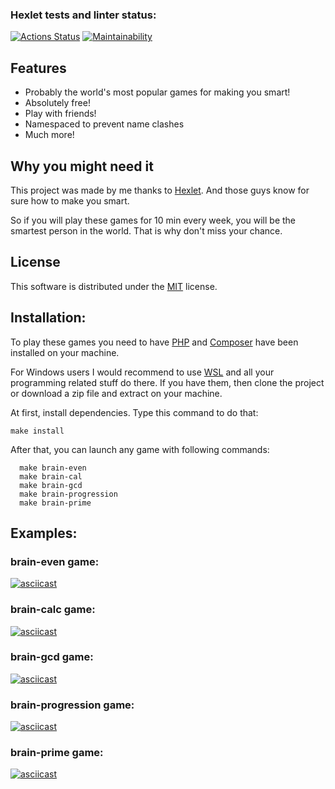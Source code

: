 ### Hexlet tests and linter status:
[![Actions Status](https://github.com/tolikhere/php-project-45/workflows/hexlet-check/badge.svg)](https://github.com/tolikhere/php-project-45/actions)
[![Maintainability](https://api.codeclimate.com/v1/badges/1b02244c0ab3b7322529/maintainability)](https://codeclimate.com/github/tolikhere/php-project-45/maintainability)

## Features
* Probably the world's most popular games for making you smart!
* Absolutely free!
* Play with friends!
* Namespaced to prevent name clashes
* Much more!

## Why you might need it
This project was made by me thanks to [Hexlet][hexlet home page]. And those guys know for sure how to make you smart.

So if you will play these games for 10 min every week, you will be the smartest person in the world. That is why don't miss your chance.

## License
This software is distributed under the [MIT][mit license] license.

## Installation:
To play these games you need to have [PHP][php download] and [Composer][composer installation] have been installed on your machine.

For Windows users I would recommend to use [WSL][wsl installation] and all your programming related stuff do there.
If you have them, then clone the project or download a zip file and extract on your machine.

At first, install dependencies. Type this command to do that:

`make install`

After that, you can launch any game with following commands:
```
  make brain-even
  make brain-cal
  make brain-gcd
  make brain-progression
  make brain-prime
```

## Examples:

### brain-even game:
[![asciicast](https://asciinema.org/a/sqhPty9MsSFLssvFZTPHHUNxN.svg)](https://asciinema.org/a/sqhPty9MsSFLssvFZTPHHUNxN)

### brain-calc game:
[![asciicast](https://asciinema.org/a/t7cirmwMmOdrFkbaIdVoZK2xf.svg)](https://asciinema.org/a/t7cirmwMmOdrFkbaIdVoZK2xf)

### brain-gcd game:
[![asciicast](https://asciinema.org/a/5WpyTl14Ev9LJp8lI6uGSt3cR.svg)](https://asciinema.org/a/5WpyTl14Ev9LJp8lI6uGSt3cR)

### brain-progression game:
[![asciicast](https://asciinema.org/a/FM0CCceZbWmC2DkAjQH2hzuod.svg)](https://asciinema.org/a/FM0CCceZbWmC2DkAjQH2hzuod)

### brain-prime game:
[![asciicast](https://asciinema.org/a/fr7Xj2SUkK077WfcG7TErrWWe.svg)](https://asciinema.org/a/fr7Xj2SUkK077WfcG7TErrWWe)

[php download]: https://www.php.net/downloads.php
[composer installation]: https://getcomposer.org/doc/00-intro.md#introduction
[wsl installation]: https://learn.microsoft.com/en-us/windows/wsl/install#install-linux-on-windows-with-wsl
[hexlet home page]: https://ru.hexlet.io/
[mit license]: https://choosealicense.com/licenses/mit/
